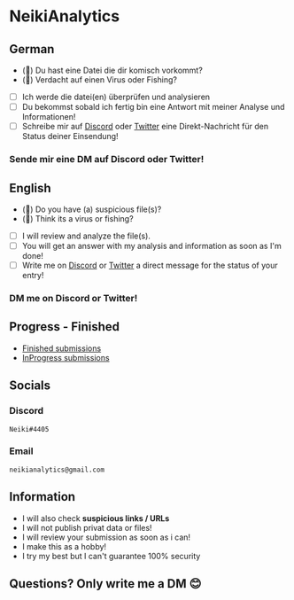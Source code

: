 # NeikiAnalytics

## German 

* (🔎) Du hast eine Datei die dir komisch vorkommt? 
* (🔎) Verdacht auf einen Virus oder Fishing? 

- [ ] Ich werde die datei(en) überprüfen und analysieren
- [ ] Du bekommst sobald ich fertig bin eine Antwort mit meiner Analyse und Informationen!
- [ ] Schreibe mir auf [Discord](https://discord.com/users/416999341006520321) oder [Twitter](https://twitter.com/neiki__) eine Direkt-Nachricht für den Status deiner Einsendung!

### Sende mir eine DM auf Discord oder Twitter!


## English 

* (🔎) Do you have (a) suspicious file(s)?
* (🔎) Think its a virus or fishing? 

- [ ] I will review and analyze the file(s).
- [ ] You will get an answer with my analysis and information as soon as I'm done!
- [ ] Write me on [Discord](https://discord.com/users/416999341006520321) or [Twitter](https://twitter.com/neiki__) a direct message for the status of your entry!

### DM me on Discord or Twitter!

## Progress - Finished

- [Finished submissions](https://github.com/NeikiDev/NeikiAnalytics/tree/main/finished)
- [InProgress submissions](https://github.com/NeikiDev/NeikiAnalytics/tree/main/in-progress)

## Socials

### Discord
```
Neiki#4405 
```

### Email
```
neikianalytics@gmail.com 
```

## Information
- I will also check **suspicious links / URLs**
- I will not publish privat data or files!
- I will review your submission as soon as i can!
- I make this as a hobby!
- I try my best but I can't guarantee 100% security

## Questions? Only write me a DM 😊